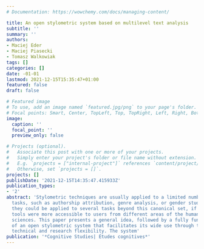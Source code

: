 ```yaml
---
# Documentation: https://wowchemy.com/docs/managing-content/

title: An open stylometric system based on multilevel text analysis
subtitle: ''
summary: ''
authors:
- Maciej Eder
- Maciej Piasecki
- Tomasz Walkowiak
tags: []
categories: []
date: -01-01
lastmod: 2021-12-15T15:35:47+01:00
featured: false
draft: false

# Featured image
# To use, add an image named `featured.jpg/png` to your page's folder.
# Focal points: Smart, Center, TopLeft, Top, TopRight, Left, Right, BottomLeft, Bottom, BottomRight.
image:
  caption: ''
  focal_point: ''
  preview_only: false

# Projects (optional).
#   Associate this post with one or more of your projects.
#   Simply enter your project's folder or file name without extension.
#   E.g. `projects = ["internal-project"]` references `content/project/deep-learning/index.md`.
#   Otherwise, set `projects = []`.
projects: []
publishDate: '2021-12-15T14:35:47.415933Z'
publication_types:
- '2'
abstract: 'Stylometric techniques are usually applied to a limited number of typical
  tasks, such as authorship attribution, genre analysis, or gender studies. However,
  they could be applied to several tasks beyond this canonical set, if only stylometric
  tools were more accessible to users from different areas of the humanities and social
  sciences. This paper presents a general idea, followed by a fully functional prototype
  of an open stylometric system that facilitates its wide use through to two aspects:
  technical and research flexibility. The system'
publication: '*Cognitive Studies| Études cognitives*'
---
```


